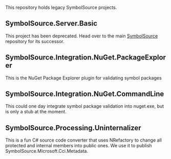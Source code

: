 This repository holds legacy SymbolSource projects.


## SymbolSource.Server.Basic

This project has been deprecated. Head over to the main [SymbolSource](https://github.com/SymbolSource/SymbolSource) repository for its successor.


## SymbolSource.Integration.NuGet.PackageExplorer
This is the NuGet Package Explorer plugin for validating symbol packages


## SymbolSource.Integration.NuGet.CommandLine
This could one day integrate symbol package validation into nuget.exe, but is only a stub at the moment.


## SymbolSource.Processing.Uninternalizer

This is a fun C# source code converter that uses NRefactory to change all protected and internal members into public ones. We use it to publish SymbolSource.Microsoft.Cci.Metadata.